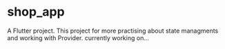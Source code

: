 # shop_app

A Flutter project.
This project for more practising about state managments and working with Provider.
currently working on...

